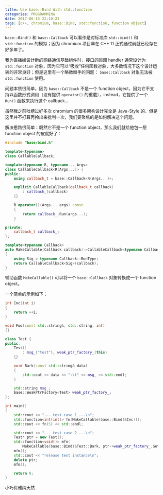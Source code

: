 ```yaml
---
title: Use base::Bind With std::function
categories: PROGRAMMING
date: 2017-06-15 22:10:23
tags: [c++, chromium, base::Bind, std::function, function object]
---
```

`base::Bind()` 和 `base::Callback` 可以看作是对标准库 `std::bind()` 和 `std::function` 的模拟；因为 chromium 项目早在 C++ 11 正式通过前就已经存在好多年了。

我为直播姬设计新的网络通信基础组件时，接口的回调 handler 通常设计为 `std::function` 对象，因为它可以“吸收”任何函数对象，大多数情况下这个设计运转的非常良好；但是这里有一个略微棘手的问题： `base::Callback` 对象无法被 `std::function` 使用。

问题本质很简单，因为 `base::Callback` 不是一个 function object，因为它不支持以函数形式调用（没有提供 `operator()` 的重载），instead，它提供了一个 `Run()` 函数来执行这个 callback...

虽然我之前吐槽过好多次 chromium 的很多架构设计完全是 Java-Style 的，但是这里并不打算再拎出来批判一次，我们要聚焦的是如何解决这个问题。

解决思路很简单：既然它不是一个 function object，那么我们就给他包一层 function object 的皮就好了：

```cpp
#include "base/bind.h"

template<typename>
class CallableCallback;

template<typename R, typename... Args>
class CallableCallback<R(Args...)> {
public:
    using callback_t = base::Callback<R(Args...)>;

    explicit CallableCallback(callback_t callback)
        : callback_(callback)
    {}

    R operator()(Args... args) const
    {
        return callback_.Run(args...);
    }

private:
    callback_t callback_;
};

template<typename Callback>
auto MakeCallable(Callback callback)->CallableCallback<typename Callback::RunType>
{
    using Sig = typename Callback::RunType;
    return CallableCallback<Sig>(callback);
}
```

辅助函数 `MakeCallable()` 可以将一个 `base::Callback` 对象转换成一个 function object。

一个简单的示例如下：

```c++
int Inc(int i)
{
    return ++i;
}

void Foo(const std::string&, std::string, int)
{}

class Test {
public:
    Test()
        : msg_("test"), weak_ptr_factory_(this)
    {}

    void Bark(const std::string& data)
    {
        std::cout << data << ":\t" << msg_ << std::endl;
    }

    std::string msg_;
    base::WeakPtrFactory<Test> weak_ptr_factory_;
};

int main()
{
    std::cout << "--- test case 1 ---\n";
    std::function<int(int)> fn(MakeCallable(base::Bind(&Inc)));
    std::cout << fn(5) << std::endl;

    std::cout << "--- test case 2 ---\n";
    Test* ptr = new Test();
    std::function<void()> mfn(
        MakeCallable(base::Bind(&Test::Bark, ptr->weak_ptr_factory_.GetWeakPtr(), "inside")));
    mfn();
    std::cout << "release test instance\n";
    delete ptr;
    mfn();

    return 0;
}
```

小巧优雅纯天然
